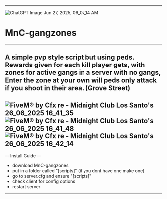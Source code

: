 ------------------------------------------------------------------------------
![ChatGPT Image Jun 27, 2025, 06_07_14 AM](https://github.com/user-attachments/assets/f9024472-18fb-4c73-b54e-0fab0161c050)
# MnC-gangzones
------------------------------------------------------------------------------
A simple pvp style script but using peds. Rewards given for each kill player gets,
with zones for active gangs in a server with no gangs, 
Enter the zone at your own will peds only attack if you shoot in their area. (Grove Street)
------------------------------------------------------------------------------
![FiveM® by Cfx re - Midnight Club Los Santo's 26_06_2025 16_41_35](https://github.com/user-attachments/assets/89766290-5269-4cd3-b9ec-36e7581ced43)
![FiveM® by Cfx re - Midnight Club Los Santo's 26_06_2025 16_41_48](https://github.com/user-attachments/assets/44d0e94e-743c-4ee6-9c94-e0dcbc6f63ac)
![FiveM® by Cfx re - Midnight Club Los Santo's 26_06_2025 16_42_14](https://github.com/user-attachments/assets/c3d46eb1-8ac8-45ed-902d-4059b1461f86)
------------------------------------------------------------------------------
-- Install Guide --
- download MnC-gangzones
- put in a folder called "[scripts]" (if you dont have one make one)
- go to server.cfg and ensure "[scripts]"
- check client for config options
- restart server
------------------------------------------------------------------------------

